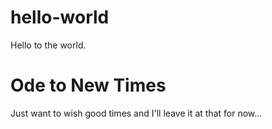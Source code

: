 # hello-world
Hello to the world.

Ode to New Times
================

Just want to wish good times and I'll leave it at that for now...
